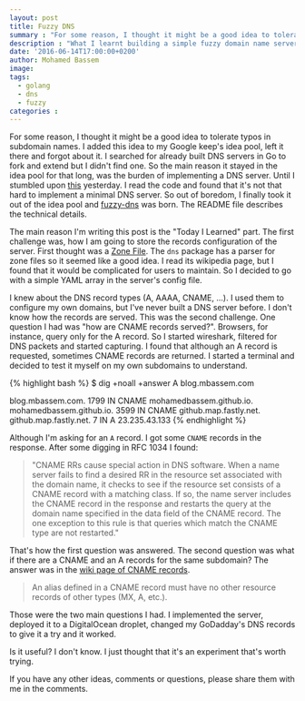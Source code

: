 ```yaml
---
layout: post
title: Fuzzy DNS
summary : "For some reason, I thought it might be a good idea to tolerate typos in subdomain names. I added this idea to my Google keep's idea pool, left it there and forgot about it. Few weeks later, fuzzy-dns was born. A simple fuzzy domain name server."
description : "What I learnt building a simple fuzzy domain name server."
date: '2016-06-14T17:00:00+0200'
author: Mohamed Bassem
image:
tags:
  - golang
  - dns
  - fuzzy
categories :
---
```


For some reason, I thought it might be a good idea to tolerate typos in subdomain names. I added this idea to my Google keep's idea pool, left it there and forgot about it. I searched for already built DNS servers in Go to fork and extend but I didn't find one. So the main reason it stayed in the idea pool for that long, was the burden of implementing a DNS server. Until I stumbled upon [this](https://github.com/mdp/PlaneBoard) yesterday. I read the code and found that it's not that hard to implement a minimal DNS server. So out of boredom, I finally took it out of the idea pool and [fuzzy-dns](https://github.com/MohamedBassem/fuzzy-dns) was born. The README file describes the technical details.

The main reason I'm writing this post is the "Today I Learned" part. The first challenge was, how I am going to store the records configuration of the server. First thought was a [Zone File](https://en.wikipedia.org/wiki/Zone_file). The `dns` package has a parser for zone files so it seemed like a good idea. I read its wikipedia page, but I found that it would be complicated for users to maintain. So I decided to go with a simple YAML array in the server's config file.

I knew about the DNS record types (A, AAAA, CNAME, ...). I used them to configure my own domains, but I've never built a DNS server before. I don't know how the records are served. This was the second challenge. One question I had was "how are CNAME records served?". Browsers, for instance, query only for the A record. So I started wireshark, filtered for DNS packets and started capturing. I found that although an A record is requested, sometimes CNAME records are returned. I started a terminal and decided to test it myself on my own subdomains to understand.

{% highlight bash %}
$ dig +noall +answer A blog.mbassem.com


blog.mbassem.com.       1799    IN      CNAME   mohamedbassem.github.io.
mohamedbassem.github.io. 3599   IN      CNAME   github.map.fastly.net.
github.map.fastly.net.  7       IN      A       23.235.43.133
{% endhighlight %}

Although I'm asking for an `A` record. I got some `CNAME` records in the response. After some digging in RFC 1034 I found:

> "CNAME RRs cause special action in DNS software.  When a name server
> fails to find a desired RR in the resource set associated with the
> domain name, it checks to see if the resource set consists of a CNAME
> record with a matching class.  If so, the name server includes the CNAME
> record in the response and restarts the query at the domain name
> specified in the data field of the CNAME record.  The one exception to
> this rule is that queries which match the CNAME type are not restarted."

That's how the first question was answered. The second question was what if there are a CNAME and an A records for the same subdomain? The answer was in the [wiki page of CNAME records](https://en.wikipedia.org/wiki/CNAME_record).

>An alias defined in a CNAME record must have no other resource records of other types (MX, A, etc.).

Those were the two main questions I had. I implemented the server, deployed it to a DigitalOcean droplet, changed my GoDadday's DNS records to give it a try and it worked.

Is it useful? I don't know. I just thought that it's an experiment that's worth trying.

If you have any other ideas, comments or questions, please share them with me in the comments.
